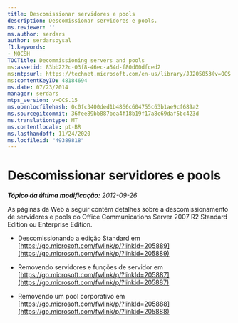 ```yaml
---
title: Descomissionar servidores e pools
description: Descomissionar servidores e pools.
ms.reviewer: ''
ms.author: serdars
author: serdarsoysal
f1.keywords:
- NOCSH
TOCTitle: Decommissioning servers and pools
ms:assetid: 83bb222c-03f8-46ec-a54d-f80d00dfced2
ms:mtpsurl: https://technet.microsoft.com/en-us/library/JJ205053(v=OCS.15)
ms:contentKeyID: 48184694
ms.date: 07/23/2014
manager: serdars
mtps_version: v=OCS.15
ms.openlocfilehash: 0c0fc3400ded1b4866c604755c63b1ae9cf689a2
ms.sourcegitcommit: 36fee89bb887bea4f18b19f17a8c69daf5bc423d
ms.translationtype: MT
ms.contentlocale: pt-BR
ms.lasthandoff: 11/24/2020
ms.locfileid: "49389818"
---
```

# <a name="decommissioning-servers-and-pools"></a>Descomissionar servidores e pools

<div data-xmlns="http://www.w3.org/1999/xhtml">

<div class="topic" data-xmlns="http://www.w3.org/1999/xhtml" data-msxsl="urn:schemas-microsoft-com:xslt" data-cs="https://msdn.microsoft.com/">

<div data-asp="https://msdn2.microsoft.com/asp">



</div>

<div id="mainSection">

<div id="mainBody">

<span> </span>

_**Tópico da última modificação:** 2012-09-26_

As páginas da Web a seguir contêm detalhes sobre a descomissionamento de servidores e pools do Office Communications Server 2007 R2 Standard Edition ou Enterprise Edition.

  - Descomissionando a edição Standard em [https://go.microsoft.com/fwlink/p/?linkId=205889](https://go.microsoft.com/fwlink/p/?linkid=205889)

  - Removendo servidores e funções de servidor em [https://go.microsoft.com/fwlink/p/?linkId=205887](https://go.microsoft.com/fwlink/p/?linkid=205887)

  - Removendo um pool corporativo em [https://go.microsoft.com/fwlink/p/?linkId=205888](https://go.microsoft.com/fwlink/p/?linkid=205888)

</div>

<span> </span>

</div>

</div>

</div>

